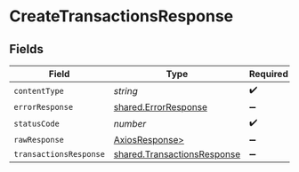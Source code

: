 # CreateTransactionsResponse


## Fields

| Field                                                                      | Type                                                                       | Required                                                                   | Description                                                                |
| -------------------------------------------------------------------------- | -------------------------------------------------------------------------- | -------------------------------------------------------------------------- | -------------------------------------------------------------------------- |
| `contentType`                                                              | *string*                                                                   | :heavy_check_mark:                                                         | N/A                                                                        |
| `errorResponse`                                                            | [shared.ErrorResponse](../../models/shared/errorresponse.md)               | :heavy_minus_sign:                                                         | Error                                                                      |
| `statusCode`                                                               | *number*                                                                   | :heavy_check_mark:                                                         | N/A                                                                        |
| `rawResponse`                                                              | [AxiosResponse>](https://axios-http.com/docs/res_schema)                   | :heavy_minus_sign:                                                         | N/A                                                                        |
| `transactionsResponse`                                                     | [shared.TransactionsResponse](../../models/shared/transactionsresponse.md) | :heavy_minus_sign:                                                         | OK                                                                         |